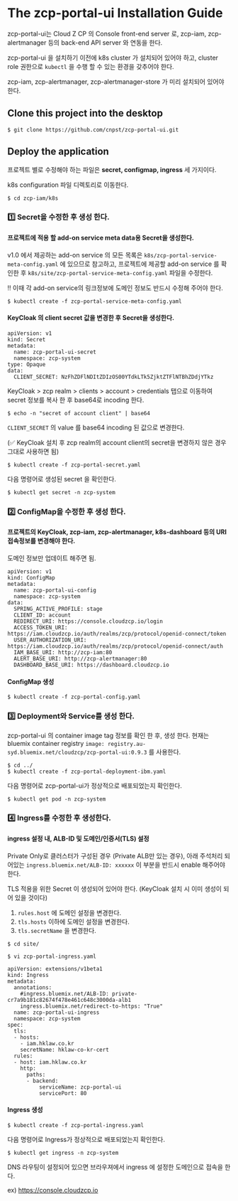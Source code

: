 # The zcp-portal-ui Installation Guide

zcp-portal-ui는 Cloud Z CP 의 Console front-end server 로, zcp-iam, zcp-alertmanager 등의 back-end API server 와 연동을 한다.

zcp-portal-ui 을 설치하기 이전에 k8s cluster 가 설치되어 있어야 하고, cluster role 권한으로 `kubectl` 을 수행 할 수 있는 환경을 갖추어야 한다.

zcp-iam, zcp-alertmanager, zcp-alertmanager-store 가 미리 설치되어 있어야 한다.

## Clone this project into the desktop
```
$ git clone https://github.com/cnpst/zcp-portal-ui.git
```

## Deploy the application
프로젝트 별로 수정해야 하는 파일은 **secret, configmap, ingress** 세 가지이다.

k8s configuration 파일 디렉토리로 이동한다.

```
$ cd zcp-iam/k8s
```

### :one: Secret을 수정한 후 생성 한다.

#### 프로젝트에 적용 할 add-on service meta data용 Secret을 생성한다.
v1.0 에서 제공하는 add-on service 의 모든 목록은 `k8s/zcp-portal-service-meta-config.yaml` 에 있으므로 참고하고, 프로젝트에 제공할 add-on service 를 확인한 후 `k8s/site/zcp-portal-service-meta-config.yaml` 파일을 수정한다.

:bangbang: 이때 각 add-on service의 링크정보에 도메인 정보도 반드시 수정해 주어야 한다.

```
$ kubectl create -f zcp-portal-service-meta-config.yaml
```

#### KeyCloak 의 client secret 값을 변경한 후 Secret을 생성한다.
```
apiVersion: v1
kind: Secret
metadata:
  name: zcp-portal-ui-secret
  namespace: zcp-system
type: Opaque
data:
  CLIENT_SECRET: NzFhZDFlNDItZDIzOS00YTdkLTk5ZjktZTFlNTBhZDdjYTkz
```

KeyCloak > zcp realm > clients > account > credentials 탭으로 이동하여 secret 정보를 복사 한 후 base64로 incoding 한다.

```
$ echo -n "secret of account client" | base64
```

`CLIENT_SECRET` 의 value 를 base64 incoding 된 값으로 변경한다.

(:white_check_mark: KeyCloak 설치 후 zcp realm의 account client의 secret을 변경하지 않은 경우 그대로 사용하면 됨)

```
$ kubectl create -f zcp-portal-secret.yaml
```

다음 명령어로 생성된 secret 을 확인한다.
```
$ kubectl get secret -n zcp-system
```

### :two: ConfigMap을 수정한 후 생성 한다.
#### 프로젝트의 KeyCloak, zcp-iam, zcp-alertmanager, k8s-dashboard 등의 URI 접속정보를 변경해야 한다.
도메인 정보만 업데이트 해주면 됨.

```
apiVersion: v1
kind: ConfigMap
metadata:
  name: zcp-portal-ui-config
  namespace: zcp-system
data:
  SPRING_ACTIVE_PROFILE: stage
  CLIENT_ID: account
  REDIRECT_URI: https://console.cloudzcp.io/login
  ACCESS_TOKEN_URI: https://iam.cloudzcp.io/auth/realms/zcp/protocol/openid-connect/token
  USER_AUTHORIZATION_URI: https://iam.cloudzcp.io/auth/realms/zcp/protocol/openid-connect/auth
  IAM_BASE_URI: http://zcp-iam:80
  ALERT_BASE_URI: http://zcp-alertmanager:80
  DASHBOARD_BASE_URI: https://dashboard.cloudzcp.io
```

#### ConfigMap 생성
```
$ kubectl create -f zcp-portal-config.yaml
```

### :three: Deployment와 Service를 생성 한다.
zcp-portal-ui 의 container image tag 정보를 확인 한 후, 생성 한다.
현재는 bluemix container registry `image: registry.au-syd.bluemix.net/cloudzcp/zcp-portal-ui:0.9.3` 를 사용한다.
```
$ cd ../
$ kubectl create -f zcp-portal-deployment-ibm.yaml
```

다음 명령어로 zcp-portal-ui가 정상적으로 배포되었는지 확인한다.
```
$ kubectl get pod -n zcp-system
```

### :four: Ingress를 수정한 후 생성한다.

#### ingress 설정 내, ALB-ID 및 도메인/인증서(TLS) 설정

Private Only로 클러스터가 구성된 경우 (Private ALB만 있는 경우), 아래 주석처리 되어있는 `ingress.bluemix.net/ALB-ID: xxxxxx` 이 부분을 반드시 enable 해주어야 한다.

TLS 적용을 위한 Secret 이 생성되어 있어야 한다. (KeyCloak 설치 시 이미 생성이 되어 있을 것이다)

  1. `rules.host` 에 도메인 설정을 변경한다.
  2. `tls.hosts` 이하에 도메인 설정을 변경한다.
  3. `tls.secretName` 을 변경한다.

```
$ cd site/

$ vi zcp-portal-ingress.yaml

apiVersion: extensions/v1beta1
kind: Ingress
metadata:
  annotations:
    #ingress.bluemix.net/ALB-ID: private-cr7a9b181c82674f478e461c648c3000da-alb1
    ingress.bluemix.net/redirect-to-https: "True"
  name: zcp-portal-ui-ingress
  namespace: zcp-system
spec:
  tls:
  - hosts:
    - iam.hklaw.co.kr
    secretName: hklaw-co-kr-cert
  rules:
  - host: iam.hklaw.co.kr
    http:
      paths:
      - backend:
          serviceName: zcp-portal-ui
          servicePort: 80
```

#### Ingress 생성
```
$ kubectl create -f zcp-portal-ingress.yaml
```

다음 명령어로 Ingress가 정상적으로 배포되었는지 확인한다.
```
$ kubectl get ingress -n zcp-system
```

DNS 라우팅이 설정되어 있으면 브라우져에서 ingress 에 설정한 도메인으로 접속을 한다.

ex) https://console.cloudzcp.io

